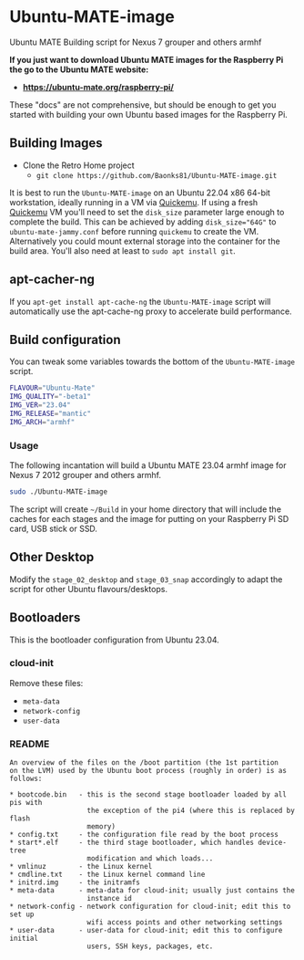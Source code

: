 # Ubuntu-MATE-image
Ubuntu MATE Building script for Nexus 7 grouper and others armhf

**If you just want to download Ubuntu MATE images for the Raspberry Pi the go to the Ubuntu MATE website:**

  * **https://ubuntu-mate.org/raspberry-pi/**

These "docs" are not comprehensive, but should be enough to get you started with
building your own Ubuntu based images for the Raspberry Pi.


## Building Images

  * Clone the Retro Home project
    * `git clone https://github.com/Baonks81/Ubuntu-MATE-image.git`

It is best to run the `Ubuntu-MATE-image` on an Ubuntu 22.04 x86 64-bit
workstation, ideally running in a VM via [Quickemu](https://github.com/quickemu-project/quickemu).
If using a fresh [Quickemu](https://github.com/quickemu-project/quickemu) VM
you'll need to set the `disk_size` parameter large enough to complete the build.
This can be achieved by adding `disk_size="64G"` to `ubuntu-mate-jammy.conf`
before running `quickemu` to create the VM. Alternatively you could mount
external storage into the container for the build area. You'll also need at
least to `sudo apt install git`.

## apt-cacher-ng

If you `apt-get install apt-cache-ng` the `Ubuntu-MATE-image` script will
automatically use the apt-cache-ng proxy to accelerate build performance.

## Build configuration

You can tweak some variables towards the bottom of the `Ubuntu-MATE-image` script.

```bash
FLAVOUR="Ubuntu-Mate"
IMG_QUALITY="-beta1"
IMG_VER="23.04"
IMG_RELEASE="mantic"
IMG_ARCH="armhf"
```

### Usage

The following incantation will build a Ubuntu MATE 23.04 armhf image for
Nexus 7 2012 grouper and others armhf.

```bash
sudo ./Ubuntu-MATE-image
```

The script will create `~/Build` in your home directory that will include the
caches for each stages and the image for putting on your Raspberry Pi SD card,
USB stick or SSD.

## Other Desktop

Modify the `stage_02_desktop` and `stage_03_snap` accordingly to adapt the script
for other Ubuntu flavours/desktops.

## Bootloaders

This is the bootloader configuration from Ubuntu 23.04.

### cloud-init

Remove these files:

  * `meta-data`
  * `network-config`
  * `user-data`
### README

```
An overview of the files on the /boot partition (the 1st partition
on the LVM) used by the Ubuntu boot process (roughly in order) is as
follows:

* bootcode.bin   - this is the second stage bootloader loaded by all pis with
                   the exception of the pi4 (where this is replaced by flash
                   memory)
* config.txt     - the configuration file read by the boot process
* start*.elf     - the third stage bootloader, which handles device-tree
                   modification and which loads...
* vmlinuz        - the Linux kernel
* cmdline.txt    - the Linux kernel command line
* initrd.img     - the initramfs
* meta-data      - meta-data for cloud-init; usually just contains the
                   instance id
* network-config - network configuration for cloud-init; edit this to set up
                   wifi access points and other networking settings
* user-data      - user-data for cloud-init; edit this to configure initial
                   users, SSH keys, packages, etc.
```

